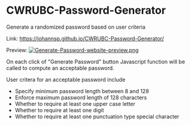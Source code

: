 # CWRUBC-Password-Generator
Generate a randomized password based on user criteria

Link:
https://johannsp.github.io/CWRUBC-Password-Generator/

Preview:
[![Generate-Password-website-preview.png](https://i.postimg.cc/LsYqQBnj/Generate-Password-website-preview.png)](https://postimg.cc/Nytf5X80)

On each click of "Generate Password" button Javascript function will be called
to compute an acceptable password.

User critera for an acceptable password include
- Specify minimum password length between 8 and 128
- Enforce maximum password length of 128 characters
- Whether to require at least one upper case letter
- Whether to require at least one digit
- Whether to require at least one punctuation type special character
